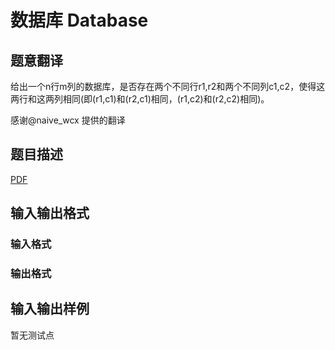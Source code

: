 # 数据库 Database

## 题意翻译

给出一个n行m列的数据库，是否存在两个不同行r1,r2和两个不同列c1,c2，使得这两行和这两列相同(即(r1,c1)和(r2,c1)相同，(r1,c2)和(r2,c2)相同)。

感谢@naive_wcx 提供的翻译

## 题目描述

[problemUrl]: https://uva.onlinejudge.org/index.php?option=com_onlinejudge&Itemid=8&category=448&page=show_problem&problem=4467

[PDF](https://uva.onlinejudge.org/external/15/p1592.pdf)

## 输入输出格式

### 输入格式

### 输出格式

## 输入输出样例

暂无测试点

